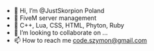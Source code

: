 - 👋 Hi, I’m @JustSkorpion Poland
- 👀 FiveM server management
- 🌱 C++, Lua, CSS, HTML, Phyton, Ruby
- 💞️ I’m looking to collaborate on ...
- 📫 How to reach me code.szymon@gmail.com


<!---
JustSkorpion/JustSkorpion is a ✨ special ✨ repository because its `README.md` (this file) appears on your GitHub profile.
You can click the Preview link to take a look at your changes.
--->
